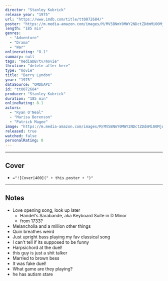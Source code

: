 ```yaml
---
director: "Stanley Kubrick"
release year: "1975"
url: "https://www.imdb.com/title/tt0072684/"
poster: "https://m.media-amazon.com/images/M/MV5BNmY0MWY2NDctZDdmMi00MjA1LTk0ZTQtZDMyZTQ1NTNlYzVjXkEyXkFqcGdeQXVyMjUzOTY1NTc@._V1_SX300.jpg"
length: "185 min"
genres: 
  - "Adventure"
  - "Drama"
  - "War"
onlinerating: "8.1"
summary: null
tags: "mediaDB/tv/movie"
thruline: "delete after here"
type: "movie"
title: "Barry Lyndon"
year: "1975"
dataSource: "OMDbAPI"
id: "tt0072684"
producer: "Stanley Kubrick"
duration: "185 min"
onlineRating: 8.1
actors: 
  - "Ryan O'Neal"
  - "Marisa Berenson"
  - "Patrick Magee"
image: "https://m.media-amazon.com/images/M/MV5BNmY0MWY2NDctZDdmMi00MjA1LTk0ZTQtZDMyZTQ1NTNlYzVjXkEyXkFqcGdeQXVyMjUzOTY1NTc@._V1_SX300.jpg"
released: true
watched: false
personalRating: 0
---
```



---
## Cover

- `="![Cover|400](" + this.poster + ")"`

---
## Notes
- Love opening song, look up later
	- Handel's Sarabande, aka Keyboard Suite in D Minor
	- from 1733?
- Melancholia and a million other things
- Quin breathes weird
- Just upright bass playing my fav classical song
- I can't tell if its supposed to be funny
- Harpsichord at the duel!
- this guy is just a shit talker
- Married to brown bess
- It was fake duel!
- What game are they playing?
- he has autism stare
